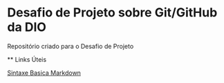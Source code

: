 # Desafio de Projeto sobre Git/GitHub da DIO
Repositório criado para o Desafio de Projeto

** Links Úteis

[Sintaxe Basica Markdown](https://www.markdownguide.org/basic-syntax/)
